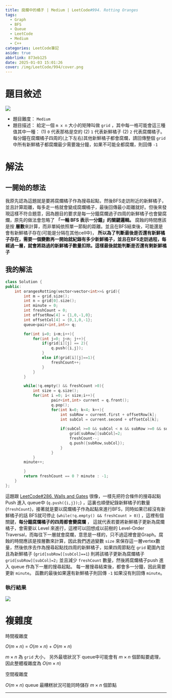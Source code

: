 ```yaml
---
title: 腐爛中的橘子 | Medium | LeetCode#994. Rotting Oranges
tags:
  - Graph
  - BFS
  - Queue
  - LeetCode
  - Medium
  - C++
categories: LeetCode筆記
aside: true
abbrlink: 873eb125
date: 2025-01-03 15:01:26
cover: /img/LeetCode/994/cover.png
---
```


# 題目敘述

![](/img/LeetCode/994/question.jpeg)

- 題目難度： `Medium`
- 題目描述： 給定一個 `m x n` 大小的矩陣叫做 `grid` ，其中每一格可能會這三種值其中一種： (1) `0` 代表那格是空的 (2) `1` 代表新鮮橘子 (2) `2` 代表腐爛橘子。每分鐘在腐爛橘子四周的(上下左右)其他新鮮橘子都會腐爛，請回傳整個 `grid` 中所有新鮮橘子都腐爛最少需要幾分鐘，如果不可能全都腐爛，則回傳 `-1` 


# 解法

## 一開始的想法

我原先認為這題就是要將腐爛橘子作為搜尋起點，然後BFS走訪附近的新鮮橘子，並且計算距離，每多走一格就會變成腐爛橘子，最後回傳最小距離就好。但後來發現這樣不符合題意，因為題目的要求是每一分鐘腐爛過子四周的新鮮橘子也會變腐爛，原先的做法會忽略了 **「一輪 BFS 表示一分鐘」的關鍵邏輯。** 腐蝕的時間應該是按 **層數**來計算，而非單純依照單一節點的距離。並且在BFS結束後，可能還是會有新鮮橘子存在(可能是分隔在其他cell中)， **所以為了判斷最後是否還有新鮮橘子存在，需要一個變數再一開始就紀錄有多少新鮮橘子，並且在BFS走訪過程，每經過一層，就會將路過的新鮮橘子數量扣除。這樣最後就能判斷是否還有剩新鮮橘子**

## 我的解法

```c++
class Solution {
public:
    int orangesRotting(vector<vector<int>>& grid){
        int m = grid.size();
        int n = grid[0].size();
        int minute = 0;
        int freshCount = 0;
        int offsetRow[4] = {1,0,-1,0};
        int offsetCol[4] = {0,1,0,-1};
        queue<pair<int,int>> q;

        for(int i=0; i<m;i++){
            for(int j=0; j<n; j++){
                if(grid[i][j] == 2){
                    q.push({i,j});
                }
                else if(grid[i][j]==1){
                    freshCount++;
                }
            }
        }

        while(!q.empty() && freshCount >0){
            int size = q.size();
            for(int i =0; i< size;i++){
                    pair<int,int> current = q.front();
                    q.pop();
                    for(int k=0; k<4; k++){
                        int subRow = current.first + offsetRow[k];
                        int subCol = current.second + offsetCol[k];
            
                        if(subCol >=0 && subCol < n && subRow >=0 && subRow < m && grid[subRow][subCol]==1){
                            grid[subRow][subCol]=2;
                            freshCount--;
                            q.push({subRow,subCol});
                        }
                    }
            }
        minute++;

        }
        return freshCount == 0 ? minute : -1;
    }
};
```

這題跟 [LeetCode#286. Walls and Gates](https://leozzmc.github.io/posts/79e94c86.html) 很像，一樣先把符合條件的搜尋起點 Push 進入 queue中 (`q.push({i,j});`) ，這裏也順便紀錄新鮮橘子的數量 (`freshCount`)，接著就是要以腐爛橘子作為起點來進行BFS，同時如果已經沒有新鮮橘子的話 BFS就可停止 (`while(!q.empty() && freshCount > 0)`) ，這裡有個關鍵，**每分鐘腐爛橘子的四周都會變腐爛** ， 這就代表若要將新鮮橘子更新為腐爛橘子，會需要以 Level 來進行，這裡可以回想成以前樹的 Level-Order Traversal，而每往下一層就會腐爛，意思是一樣的，只不過這裡會是Graph。腐蝕的時間應該是按層數來計算，因此我們透過變數 `size` 來保存這一層vertex數量，然後依序去作為搜尋起點找四周的新鮮橘子，如果四周節點在 `grid` 範圍內並且為新鮮橘子 (`grid[subRow][subCol]==1`) 則將該橘子更新為腐爛橘子 `grid[subRow][subCol]=2;` 並且減少 `freshCount` 數量，然後將腐爛橘子push 進入 queue 作為下一層的搜尋起點。 每一層搜尋結束後，都會多一分鐘，因此需要更新 `minute`。 函數的最後如果還有新鮮橘子則回傳 `-1` 如果沒有則回傳 `minute`。


### 執行結果

![](/img/LeetCode/994/result.jpeg)

# 複雜度

時間複雜度

$O(m \times n)$ = $O(m \times n)$ + $O(m \times n)$ 

$m \times n$ 為 `grid` 大小， 另外最壞狀況下 queue中可能會有 $m \times n$ 個節點要處理，因此整體複雜度為 $O(m \times n)$

空間複雜度

$O(m \times n)$ queue 最糟糕狀況可能同時儲存 $m \times n$ 個節點

---